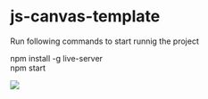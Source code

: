 # js-canvas-template

Run following commands to start runnig the project

npm install -g live-server <br>
npm start

![](img/terrain-js-sample.JPG)
